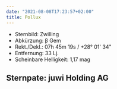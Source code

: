 ```yaml
---
date: "2021-08-08T17:23:57+02:00"
title: Pollux
---
```


- Sternbild: Zwilling
- Abkürzung: β Gem
- Rekt./Dekl.: 07h 45m 19s / +28° 01' 34"
- Entfernung: 33 Lj.
- Scheinbare Helligkeit: 1,17 mag

## Sternpate: juwi Holding AG
